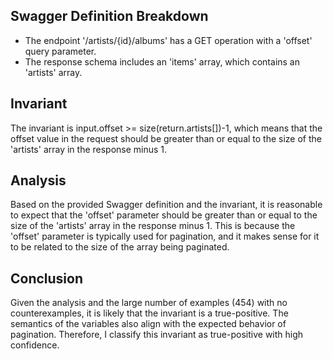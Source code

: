 ## Swagger Definition Breakdown
- The endpoint '/artists/{id}/albums' has a GET operation with a 'offset' query parameter.
- The response schema includes an 'items' array, which contains an 'artists' array.

## Invariant
The invariant is input.offset >= size(return.artists[])-1, which means that the offset value in the request should be greater than or equal to the size of the 'artists' array in the response minus 1.

## Analysis
Based on the provided Swagger definition and the invariant, it is reasonable to expect that the 'offset' parameter should be greater than or equal to the size of the 'artists' array in the response minus 1. This is because the 'offset' parameter is typically used for pagination, and it makes sense for it to be related to the size of the array being paginated.

## Conclusion
Given the analysis and the large number of examples (454) with no counterexamples, it is likely that the invariant is a true-positive. The semantics of the variables also align with the expected behavior of pagination. Therefore, I classify this invariant as true-positive with high confidence.
